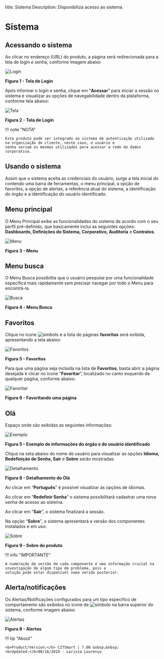title:  Sistema
Description: Disponibiliza acesso ao sistema. 
# Sistema

Acessando o sistema
----------------------

Ao clicar no endereço (URL) do produto, a página será redirecionada para a tela de login e senha, conforme imagem abaixo

![Login](images/login.img1.jpg)

**Figura 1 - Tela de Login**

Após informar o login e senha, clique em “**Acessar**” para iniciar a sessão no sistema e visualizar as opções de navegabilidade
dentro da plataforma, conforme tela abaixo:

![Tela](images/login.img2.jpg)

**Figura 2 - Tela de Login**

!!! note "NOTA"

    Este produto pode ser integrado ao sistema de autenticação utilizado na organização do cliente, neste caso, o usuário e
    senha seriam os mesmos utilizados para acessar a rede de dados corporativa.
    
Usando o sistema
--------------------

Assim que o sistema aceita as credenciais do usuário, surge a tela inicial do contendo uma barra de ferramentas, o menu
principal, a opção de favoritos, a opção de alertas, a referência atual do sistema, a identificação do órgão e a identificação
do usuário identificado.

Menu principal
-----------------

O Menu Principal exibe as funcionalidades do sistema de acordo com o seu perfil pré-definido, que basicamente inclui as
seguintes opções: **Dashboards, Definições do Sistema, Corporativo, Auditoria** e **Contratos**.

![Menu](images/login.img3.jpg)

**Figura 3 - Menu**

Menu busca
------------

O Menu Busca possibilita que o usuário pesquise por uma funcionalidade específica mais rapidamente sem precisar navegar por 
todo o Menu para encontrá-la.

![Busca](images/login.img4.jpg)

**Figura 4 - Menu Busca**

Favoritos
------------

Clique no ícone ![simbolo](images/simb.sino.jpg) e a lista de páginas **favoritas** será exibida, apresentando a tela abaixo:

![Favoritos](images/login.img5.jpg)

**Figura 5 - Favoritos**

Para que uma página seja incluída na lista de **Favoritos**, basta abrir a página desejada e clicar no ícone “**Favoritar**”, 
localizado no canto esquerdo de qualquer página, conforme abaixo:

![Favoritar](images/login.img6.jpg)

**Figura 6 - Favoritando uma página**

Olá
-----

Espaço onde são exibidas as seguintes informações:

![Exemplo](images/login.img7.jpg)

**Figura 5 - Exemplo de informações do órgão e do usuário identificado**

Clique na seta abaixo do nome de usuário para visualizar as opções **Idioma, Redefinição de Senha, Sair** e **Sobre**
serão mostradas:

![Detalhamento](images/login.img8.jpg)

**Figura 8 - Detalhamento do Olá**

Ao clicar em “**Português**” é possível visualizar as opções de idiomas.

Ao clicar em “**Redefinir Senha**” o sistema possibilitará cadastrar uma nova senha de acesso ao sistema.

Ao clicar em “**Sair**”, o sistema finalizará a sessão.

Na opção “**Sobre**”, o sistema apresentará a versão dos componentes instalados e em uso:

![Sobre](images/login.img9.jpg)

**Figura 9 - Sobre do produto**

!!! info "IMPORTANTE"

    A numeração da versão de cada componente é uma informação crucial na investigação de algum tipo de problema, pois a 
    solução pode estar disponível numa versão posterior.
    
Alerta/notificações
----------------------

Os Alertas/Notificações configurados para um tipo específico de comportamento são exibidos no ícone de 
![simbolo](images/simb.sino.jpg) na barra superior do sistema, conforme imagem abaixo:

![Alertas](images/login.img10.jpg)

**Figura 8 - Alertas**

!!! tip "About"

    <b>Product/Version:</b> CITSmart | 7.00 &nbsp;&nbsp;
    <b>Updated:</b>08/16/2019 - Larissa Lourenço







































